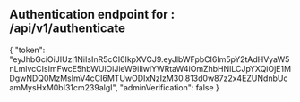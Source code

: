 ## Authentication endpoint for : /api/v1/authenticate


{
    "token": "eyJhbGciOiJIUzI1NiIsInR5cCI6IkpXVCJ9.eyJlbWFpbCI6Im5pY2tAdHVyaW5nLmlvcCIsImFwcE5hbWUiOiJieW9iIiwiYWRtaW4iOmZhbHNlLCJpYXQiOjE1MDgwNDQ0MzMsImV4cCI6MTUwODIxNzIzM30.813d0w87z2x4EZUNdnbUcamMysHxM0bI31cm239algI",
    "adminVerification": false
}
